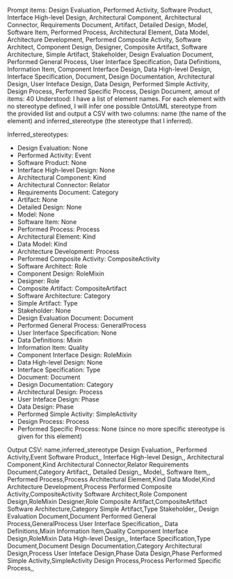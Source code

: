 Prompt items: 
Design Evaluation, Performed Activity, Software Product, Interface High-level Design, Architectural Component, Architectural Connector, Requirements Document, Artifact, Detailed Design, Model, Software Item, Performed Process, Architectural Element, Data Model, Architecture Development, Performed Composite Activity, Software Architect, Component Design, Designer, Composite Artifact, Software Architecture, Simple Artifact, Stakeholder, Design Evaluation Document, Performed General Process, User Interface Specification, Data Definitions, Information Item, Component Interface Design, Data High-level Design, Interface Specification, Document, Design Documentation, Architectural Design, User Inteface Design, Data Design, Performed Simple Activity, Design Process, Performed Specific Process, Design Document, 
amout of items: 40
 Understood: I have a list of element names. For each element with no stereotype defined, I will infer one possible OntoUML stereotype from the provided list and output a CSV with two columns: name (the name of the element) and inferred_stereotype (the stereotype that I inferred).

Inferred_stereotypes:
- Design Evaluation: None
- Performed Activity: Event
- Software Product: None
- Interface High-level Design: None
- Architectural Component: Kind
- Architectural Connector: Relator
- Requirements Document: Category
- Artifact: None
- Detailed Design: None
- Model: None
- Software Item: None
- Performed Process: Process
- Architectural Element: Kind
- Data Model: Kind
- Architecture Development: Process
- Performed Composite Activity: CompositeActivity
- Software Architect: Role
- Component Design: RoleMixin
- Designer: Role
- Composite Artifact: CompositeArtifact
- Software Architecture: Category
- Simple Artifact: Type
- Stakeholder: None
- Design Evaluation Document: Document
- Performed General Process: GeneralProcess
- User Interface Specification: None
- Data Definitions: Mixin
- Information Item: Quality
- Component Interface Design: RoleMixin
- Data High-level Design: None
- Interface Specification: Type
- Document: Document
- Design Documentation: Category
- Architectural Design: Process
- User Inteface Design: Phase
- Data Design: Phase
- Performed Simple Activity: SimpleActivity
- Design Process: Process
- Performed Specific Process: None (since no more specific stereotype is given for this element)

Output CSV:
name,inferred_stereotype
Design Evaluation,,
Performed Activity,Event
Software Product,,
Interface High-level Design,,
Architectural Component,Kind
Architectural Connector,Relator
Requirements Document,Category
Artifact,,
Detailed Design,,
Model,,
Software Item,,
Performed Process,Process
Architectural Element,Kind
Data Model,Kind
Architecture Development,Process
Performed Composite Activity,CompositeActivity
Software Architect,Role
Component Design,RoleMixin
Designer,Role
Composite Artifact,CompositeArtifact
Software Architecture,Category
Simple Artifact,Type
Stakeholder,,
Design Evaluation Document,Document
Performed General Process,GeneralProcess
User Interface Specification,,
Data Definitions,Mixin
Information Item,Quality
Component Interface Design,RoleMixin
Data High-level Design,,
Interface Specification,Type
Document,Document
Design Documentation,Category
Architectural Design,Process
User Inteface Design,Phase
Data Design,Phase
Performed Simple Activity,SimpleActivity
Design Process,Process
Performed Specific Process,,
